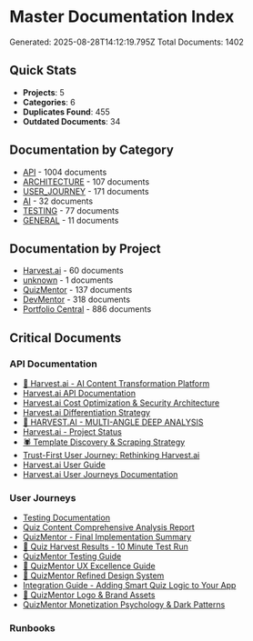 # Master Documentation Index
Generated: 2025-08-28T14:12:19.795Z
Total Documents: 1402

## Quick Stats
- **Projects**: 5
- **Categories**: 6
- **Duplicates Found**: 455
- **Outdated Documents**: 34

## Documentation by Category
- [API](API_DOCUMENTATION.md) - 1004 documents
- [ARCHITECTURE](ARCHITECTURE_DOCUMENTATION.md) - 107 documents
- [USER_JOURNEY](USER_JOURNEY_DOCUMENTATION.md) - 171 documents
- [AI](AI_DOCUMENTATION.md) - 32 documents
- [TESTING](TESTING_DOCUMENTATION.md) - 77 documents
- [GENERAL](GENERAL_DOCUMENTATION.md) - 11 documents

## Documentation by Project
- [Harvest.ai](Harvest.ai_DOCUMENTATION.md) - 60 documents
- [unknown](unknown_DOCUMENTATION.md) - 1 documents
- [QuizMentor](QuizMentor_DOCUMENTATION.md) - 137 documents
- [DevMentor](DevMentor_DOCUMENTATION.md) - 318 documents
- [Portfolio Central](Portfolio_Central_DOCUMENTATION.md) - 886 documents

## Critical Documents

### API Documentation
- [🌾 Harvest.ai - AI Content Transformation Platform](../../Harvest.ai/README.md)
- [Harvest.ai API Documentation](../../Harvest.ai/docs/API_DOCUMENTATION.md)
- [Harvest.ai Cost Optimization & Security Architecture](../../Harvest.ai/docs/COST_OPTIMIZATION_SECURITY.md)
- [Harvest.ai Differentiation Strategy](../../Harvest.ai/docs/DIFFERENTIATION_STRATEGY.md)
- [🔮 HARVEST.AI - MULTI-ANGLE DEEP ANALYSIS](../../Harvest.ai/docs/MULTI_ANGLE_ANALYSIS.md)
- [Harvest.ai - Project Status](../../Harvest.ai/docs/STATUS.md)
- [🕷️ Template Discovery & Scraping Strategy](../../Harvest.ai/docs/TEMPLATE_SCRAPING_STRATEGY.md)
- [Trust-First User Journey: Rethinking Harvest.ai](../../Harvest.ai/docs/TRUST_FIRST_USER_JOURNEY.md)
- [Harvest.ai User Guide](../../Harvest.ai/docs/USER_GUIDE.md)
- [Harvest.ai User Journeys Documentation](../../Harvest.ai/docs/USER_JOURNEYS.md)

### User Journeys
- [Testing Documentation](../../Harvest.ai/frontend/TESTING.md)
- [Quiz Content Comprehensive Analysis Report](../../QuizMentor/CONTENT_ANALYSIS_REPORT.md)
- [QuizMentor - Final Implementation Summary](../../QuizMentor/FINAL_SUMMARY.md)
- [🎯 Quiz Harvest Results - 10 Minute Test Run](../../QuizMentor/HARVEST_RESULTS.md)
- [QuizMentor Testing Guide](../../QuizMentor/TESTING.md)
- [🎨 QuizMentor UX Excellence Guide](../../QuizMentor/UX_EXCELLENCE_GUIDE.md)
- [🎨 QuizMentor Refined Design System](../../QuizMentor/docs/DESIGN_SYSTEM_REFINED.md)
- [Integration Guide - Adding Smart Quiz Logic to Your App](../../QuizMentor/docs/INTEGRATION_GUIDE.md)
- [🎨 QuizMentor Logo & Brand Assets](../../QuizMentor/docs/LOGO_BRAND_ASSETS.md)
- [QuizMentor Monetization Psychology & Dark Patterns](../../QuizMentor/docs/MONETIZATION_PSYCHOLOGY.md)

### Runbooks
